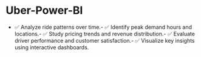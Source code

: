 # Uber-Power-BI


- ✅ Analyze ride patterns over time.- ✅ Identify peak demand hours and locations.- ✅ Study pricing trends and revenue distribution.- ✅ Evaluate driver performance and customer satisfaction.- ✅ Visualize key insights using interactive dashboards.
